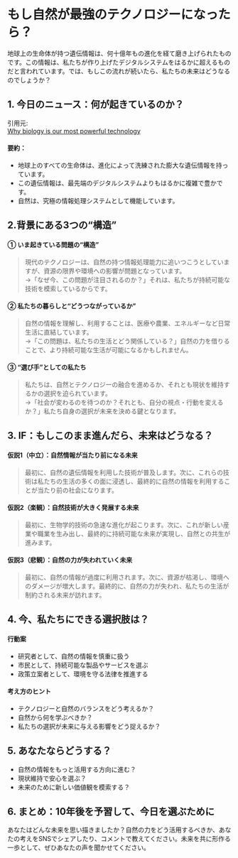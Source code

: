 # もし自然が最強のテクノロジーになったら？

地球上の生命体が持つ遺伝情報は、何十億年もの進化を経て磨き上げられたものです。この情報は、私たちが作り上げたデジタルシステムをはるかに超えるものだと言われています。では、もしこの流れが続いたら、私たちの未来はどうなるのでしょうか？

## 1. 今日のニュース：何が起きているのか？
引用元:  
[Why biology is our most powerful technology](https://www.fastcompany.com/91361747/why-biology-is-our-most-powerful-technology)

#### 要約：
- 地球上のすべての生命体は、進化によって洗練された膨大な遺伝情報を持っています。
- この遺伝情報は、最先端のデジタルシステムよりもはるかに複雑で豊かです。
- 自然は、究極の情報処理システムとして機能しています。

## 2.背景にある3つの“構造”

#### ① いま起きている問題の“構造”
> 現代のテクノロジーは、自然の持つ情報処理能力に追いつこうとしていますが、資源の限界や環境への影響が問題となっています。  
> →「なぜ今、この問題が注目されるのか？」それは、私たちが持続可能な技術を模索しているからです。

#### ② 私たちの暮らしと“どうつながっているか”
> 自然の情報を理解し、利用することは、医療や農業、エネルギーなど日常生活に直結しています。  
> →「この問題は、私たちの生活とどう関係している？」自然の力を借りることで、より持続可能な生活が可能になるかもしれません。

#### ③ “選び手”としての私たち
> 私たちは、自然とテクノロジーの融合を進めるか、それとも現状を維持するかの選択を迫られています。  
> →「社会が変わるのを待つのか？それとも、自分の視点・行動を変えるか？」私たち自身の選択が未来を決める鍵となります。

## 3. IF：もしこのまま進んだら、未来はどうなる？

#### 仮説1（中立）：自然情報が当たり前になる未来  
> 最初に、自然の遺伝情報を利用した技術が普及します。次に、これらの技術は私たちの生活の多くの面に浸透し、最終的に自然の情報を利用することが当たり前の社会になります。

#### 仮説2（楽観）：自然技術が大きく発展する未来  
> 最初に、生物学的技術の急速な進化が起こります。次に、これが新しい産業や職業を生み出し、最終的に持続可能な未来が実現し、自然との共生が進みます。

#### 仮説3（悲観）：自然の力が失われていく未来  
> 最初に、自然の情報が過度に利用されます。次に、資源が枯渇し、環境へのダメージが増大します。最終的に、自然の力が失われ、私たちの生活が制約される未来が訪れます。

## 4. 今、私たちにできる選択肢は？

#### 行動案
- 研究者として、自然の情報を慎重に扱う
- 市民として、持続可能な製品やサービスを選ぶ
- 政策立案者として、環境を守る法律を推進する

#### 考え方のヒント
- テクノロジーと自然のバランスをどう考えるか？
- 自然から何を学ぶべきか？
- 私たちの選択が未来に与える影響をどう捉えるか？

## 5. あなたならどうする？
- 自然の情報をもっと活用する方向に進む？
- 現状維持で安心を選ぶ？
- 未来のために新しい価値観を模索する？

## 6. まとめ：10年後を予習して、今日を選ぶために

あなたはどんな未来を思い描きましたか？自然の力をどう活用するべきか、あなたの考えをSNSでシェアしたり、コメントで教えてください。未来を共に形作る一歩として、ぜひあなたの声を聞かせてください。